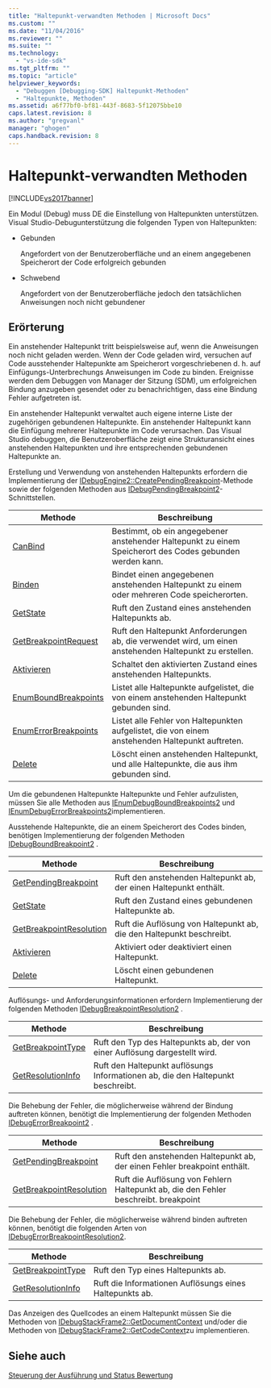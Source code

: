 ```yaml
---
title: "Haltepunkt-verwandten Methoden | Microsoft Docs"
ms.custom: ""
ms.date: "11/04/2016"
ms.reviewer: ""
ms.suite: ""
ms.technology: 
  - "vs-ide-sdk"
ms.tgt_pltfrm: ""
ms.topic: "article"
helpviewer_keywords: 
  - "Debuggen [Debugging-SDK] Haltepunkt-Methoden"
  - "Haltepunkte, Methoden"
ms.assetid: a6f77bf0-bf81-443f-8683-5f12075bbe10
caps.latest.revision: 8
ms.author: "gregvanl"
manager: "ghogen"
caps.handback.revision: 8
---
```

# Haltepunkt-verwandten Methoden
[!INCLUDE[vs2017banner](../../code-quality/includes/vs2017banner.md)]

Ein Modul \(Debug\) muss DE die Einstellung von Haltepunkten unterstützen.  Visual Studio\-Debugunterstützung die folgenden Typen von Haltepunkten:  
  
-   Gebunden  
  
     Angefordert von der Benutzeroberfläche und an einem angegebenen Speicherort der Code erfolgreich gebunden  
  
-   Schwebend  
  
     Angefordert von der Benutzeroberfläche jedoch den tatsächlichen Anweisungen noch nicht gebundener  
  
## Erörterung  
 Ein anstehender Haltepunkt tritt beispielsweise auf, wenn die Anweisungen noch nicht geladen werden.  Wenn der Code geladen wird, versuchen auf Code ausstehender Haltepunkte am Speicherort vorgeschriebenen d. h. auf Einfügungs\-Unterbrechungs Anweisungen im Code zu binden.  Ereignisse werden dem Debuggen von Manager der Sitzung \(SDM\), um erfolgreichen Bindung anzugeben gesendet oder zu benachrichtigen, dass eine Bindung Fehler aufgetreten ist.  
  
 Ein anstehender Haltepunkt verwaltet auch eigene interne Liste der zugehörigen gebundenen Haltepunkte.  Ein anstehender Haltepunkt kann die Einfügung mehrerer Haltepunkte im Code verursachen.  Das Visual Studio debuggen, die Benutzeroberfläche zeigt eine Strukturansicht eines anstehenden Haltepunkten und ihre entsprechenden gebundenen Haltepunkte an.  
  
 Erstellung und Verwendung von anstehenden Haltepunkts erfordern die Implementierung der [IDebugEngine2::CreatePendingBreakpoint](../../extensibility/debugger/reference/idebugengine2-creatependingbreakpoint.md)\-Methode sowie der folgenden Methoden aus [IDebugPendingBreakpoint2](../../extensibility/debugger/reference/idebugpendingbreakpoint2.md)\-Schnittstellen.  
  
|Methode|Beschreibung|  
|-------------|------------------|  
|[CanBind](../../extensibility/debugger/reference/idebugpendingbreakpoint2-canbind.md)|Bestimmt, ob ein angegebener anstehender Haltepunkt zu einem Speicherort des Codes gebunden werden kann.|  
|[Binden](../../extensibility/debugger/reference/idebugpendingbreakpoint2-bind.md)|Bindet einen angegebenen anstehenden Haltepunkt zu einem oder mehreren Code speicherorten.|  
|[GetState](../../extensibility/debugger/reference/idebugpendingbreakpoint2-getstate.md)|Ruft den Zustand eines anstehenden Haltepunkts ab.|  
|[GetBreakpointRequest](../../extensibility/debugger/reference/idebugpendingbreakpoint2-getbreakpointrequest.md)|Ruft den Haltepunkt Anforderungen ab, die verwendet wird, um einen anstehenden Haltepunkt zu erstellen.|  
|[Aktivieren](../../extensibility/debugger/reference/idebugpendingbreakpoint2-enable.md)|Schaltet den aktivierten Zustand eines anstehenden Haltepunkts.|  
|[EnumBoundBreakpoints](../../extensibility/debugger/reference/idebugpendingbreakpoint2-enumboundbreakpoints.md)|Listet alle Haltepunkte aufgelistet, die von einem anstehenden Haltepunkt gebunden sind.|  
|[EnumErrorBreakpoints](../../extensibility/debugger/reference/idebugpendingbreakpoint2-enumerrorbreakpoints.md)|Listet alle Fehler von Haltepunkten aufgelistet, die von einem anstehenden Haltepunkt auftreten.|  
|[Delete](../../extensibility/debugger/reference/idebugpendingbreakpoint2-delete.md)|Löscht einen anstehenden Haltepunkt, und alle Haltepunkte, die aus ihm gebunden sind.|  
  
 Um die gebundenen Haltepunkte Haltepunkte und Fehler aufzulisten, müssen Sie alle Methoden aus [IEnumDebugBoundBreakpoints2](../../extensibility/debugger/reference/ienumdebugboundbreakpoints2.md) und [IEnumDebugErrorBreakpoints2](../../extensibility/debugger/reference/ienumdebugerrorbreakpoints2.md)implementieren.  
  
 Ausstehende Haltepunkte, die an einem Speicherort des Codes binden, benötigen Implementierung der folgenden Methoden [IDebugBoundBreakpoint2](../../extensibility/debugger/reference/idebugboundbreakpoint2.md) .  
  
|Methode|Beschreibung|  
|-------------|------------------|  
|[GetPendingBreakpoint](../../extensibility/debugger/reference/idebugboundbreakpoint2-getpendingbreakpoint.md)|Ruft den anstehenden Haltepunkt ab, der einen Haltepunkt enthält.|  
|[GetState](../../extensibility/debugger/reference/idebugboundbreakpoint2-getstate.md)|Ruft den Zustand eines gebundenen Haltepunkte ab.|  
|[GetBreakpointResolution](../../extensibility/debugger/reference/idebugboundbreakpoint2-getbreakpointresolution.md)|Ruft die Auflösung von Haltepunkt ab, die den Haltepunkt beschreibt.|  
|[Aktivieren](../../extensibility/debugger/reference/idebugboundbreakpoint2-enable.md)|Aktiviert oder deaktiviert einen Haltepunkt.|  
|[Delete](../../extensibility/debugger/reference/idebugboundbreakpoint2-delete.md)|Löscht einen gebundenen Haltepunkt.|  
  
 Auflösungs\- und Anforderungsinformationen erfordern Implementierung der folgenden Methoden [IDebugBreakpointResolution2](../../extensibility/debugger/reference/idebugbreakpointresolution2.md) .  
  
|Methode|Beschreibung|  
|-------------|------------------|  
|[GetBreakpointType](../../extensibility/debugger/reference/idebugbreakpointresolution2-getbreakpointtype.md)|Ruft den Typ des Haltepunkts ab, der von einer Auflösung dargestellt wird.|  
|[GetResolutionInfo](../../extensibility/debugger/reference/idebugbreakpointresolution2-getresolutioninfo.md)|Ruft den Haltepunkt auflösungs Informationen ab, die den Haltepunkt beschreibt.|  
  
 Die Behebung der Fehler, die möglicherweise während der Bindung auftreten können, benötigt die Implementierung der folgenden Methoden [IDebugErrorBreakpoint2](../../extensibility/debugger/reference/idebugerrorbreakpoint2.md) .  
  
|Methode|Beschreibung|  
|-------------|------------------|  
|[GetPendingBreakpoint](../../extensibility/debugger/reference/idebugerrorbreakpoint2-getpendingbreakpoint.md)|Ruft den anstehenden Haltepunkt ab, der einen Fehler breakpoint enthält.|  
|[GetBreakpointResolution](../../extensibility/debugger/reference/idebugerrorbreakpoint2-getbreakpointresolution.md)|Ruft die Auflösung von Fehlern Haltepunkt ab, die den Fehler beschreibt. breakpoint|  
  
 Die Behebung der Fehler, die möglicherweise während binden auftreten können, benötigt die folgenden Arten von [IDebugErrorBreakpointResolution2](../../extensibility/debugger/reference/idebugerrorbreakpointresolution2.md).  
  
|Methode|Beschreibung|  
|-------------|------------------|  
|[GetBreakpointType](../../extensibility/debugger/reference/idebugerrorbreakpointresolution2-getbreakpointtype.md)|Ruft den Typ eines Haltepunkts ab.|  
|[GetResolutionInfo](../../extensibility/debugger/reference/idebugerrorbreakpointresolution2-getresolutioninfo.md)|Ruft die Informationen Auflösungs eines Haltepunkts ab.|  
  
 Das Anzeigen des Quellcodes an einem Haltepunkt müssen Sie die Methoden von [IDebugStackFrame2::GetDocumentContext](../../extensibility/debugger/reference/idebugstackframe2-getdocumentcontext.md) und\/oder die Methoden von [IDebugStackFrame2::GetCodeContext](../../extensibility/debugger/reference/idebugstackframe2-getcodecontext.md)zu implementieren.  
  
## Siehe auch  
 [Steuerung der Ausführung und Status Bewertung](../../extensibility/debugger/execution-control-and-state-evaluation.md)